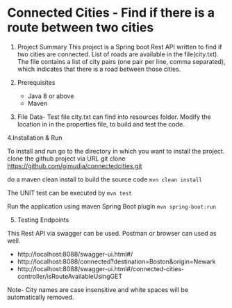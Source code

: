 # Connected Cities - Find if there is a route between two cities  
1. Project Summary
This project is a Spring boot Rest API written to find if two cities are connected. List of roads are available in the file(city.txt). The file contains a list of city pairs (one pair per line, comma separated), which indicates that there is a road between those cities.

2. Prerequisites
	* Java 8 or above
	* Maven

3. File Data-
Test file city.txt can find into resources folder. Modify the location in in the properties file, to build and test the code.

4.Installation & Run

To install and run go to the directory in which you want to install the project. clone the github project via URL
git clone https://github.com/gimudia/connectedcities.git

do a maven clean install to build the source code
`mvn clean install`

The UNIT test can be executed by
`mvn test`

Run the application using maven Spring Boot plugin
`mvn spring-boot:run `

5. Testing Endpoints

This Rest API via swagger can be used. Postman or browser can used as well.

* http://localhost:8088/swagger-ui.html#/
* http://localhost:8088/connected?destination=Boston&origin=Newark
* http://localhost:8088/swagger-ui.html#/connected-cities-controller/isRouteAvailableUsingGET

Note- City names are case insensitive and white spaces will be automatically removed.
